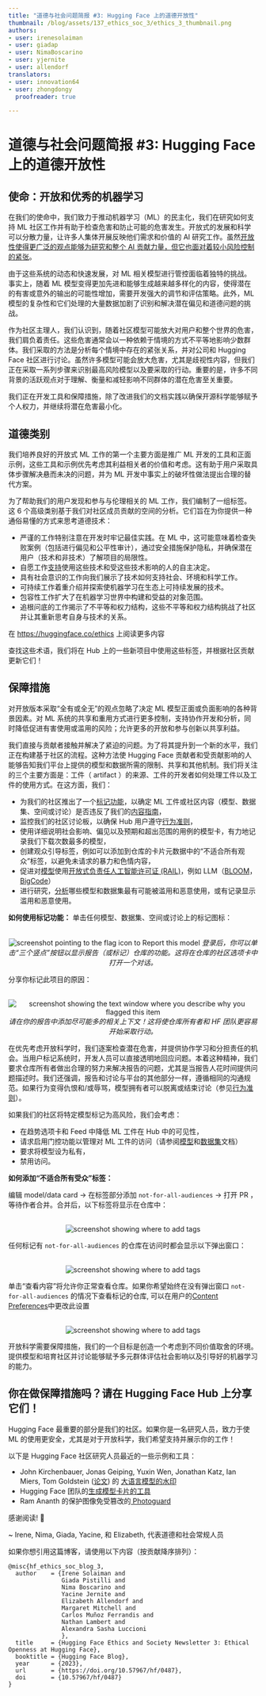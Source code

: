 ```yaml
---
title: "道德与社会问题简报 #3: Hugging Face 上的道德开放性" 
thumbnail: /blog/assets/137_ethics_soc_3/ethics_3_thumbnail.png
authors:
- user: irenesolaiman
- user: giadap
- user: NimaBoscarino
- user: yjernite
- user: allendorf
translators:
- user: innovation64
- user: zhongdongy
  proofreader: true

---
```


# 道德与社会问题简报 #3: Hugging Face 上的道德开放性

<!-- {blog_metadata} -->
<!-- {authors} -->

## 使命：开放和优秀的机器学习
在我们的使命中，我们致力于推动机器学习（ML）的民主化，我们在研究如何支持 ML 社区工作并有助于检查危害和防止可能的危害发生。开放式的发展和科学可以分散力量，让许多人集体开展反映他们需求和价值的 AI 研究工作。虽然[开放性使得更广泛的观点能够为研究和整个 AI 贡献力量，但它也面对着较小风险控制的紧张](https://arxiv.org/abs/2302.04844)。

由于这些系统的动态和快速发展，对 ML 相关模型进行管控面临着独特的挑战。事实上，随着 ML 模型变得更加先进和能够生成越来越多样化的内容，使得潜在的有害或意外的输出的可能性增加，需要开发强大的调节和评估策略。此外，ML 模型的复杂性和它们处理的大量数据加剧了识别和解决潜在偏见和道德问题的挑战。

作为社区主理人，我们认识到，随着社区模型可能放大对用户和整个世界的危害，我们肩负着责任。这些危害通常会以一种依赖于情境的方式不平等地影响少数群体。我们采取的方法是分析每个情境中存在的紧张关系，并对公司和 Hugging Face 社区进行讨论。虽然许多模型可能会放大危害，尤其是歧视性内容，但我们正在采取一系列步骤来识别最高风险模型以及要采取的行动。重要的是，许多不同背景的活跃观点对于理解、衡量和减轻影响不同群体的潜在危害至关重要。

我们正在开发工具和保障措施，除了改进我们的文档实践以确保开源科学能够赋予个人权力，并继续将潜在危害最小化。

## 道德类别

我们培养良好的开放式 ML 工作的第一个主要方面是推广 ML 开发的工具和正面示例，这些工具和示例优先考虑其利益相关者的价值和考虑。这有助于用户采取具体步骤解决悬而未决的问题，并为 ML 开发中事实上的破坏性做法提出合理的替代方案。

为了帮助我们的用户发现和参与与伦理相关的 ML 工作，我们编制了一组标签。这 6 个高级类别基于我们对社区成员贡献的空间的分析。它们旨在为你提供一种通俗易懂的方式来思考道德技术：

- 严谨的工作特别注意在开发时牢记最佳实践。在 ML 中，这可能意味着检查失败案例（包括进行偏见和公平性审计），通过安全措施保护隐私，并确保潜在用户（技术和非技术）了解项目的局限性。
- 自愿工作[支持](https://www.consentfultech.io/)使用这些技术和受这些技术影响的人的自主决定。
- 具有社会意识的工作向我们展示了技术如何支持社会、环境和科学工作。
- 可持续工作着重介绍并探索使机器学习在生态上可持续发展的技术。
- 包容性工作扩大了在机器学习世界中构建和受益的对象范围。
- 追根问底的工作揭示了不平等和权力结构，这些不平等和权力结构挑战了社区并让其重新思考自身与技术的关系。

在 https://huggingface.co/ethics 上阅读更多内容

查找这些术语，我们将在 Hub 上的一些新项目中使用这些标签，并根据社区贡献更新它们！

## 保障措施

对开放版本采取“全有或全无”的观点忽略了决定 ML 模型正面或负面影响的各种背景因素。对 ML 系统的共享和重用方式进行更多控制，支持协作开发和分析，同时降低促进有害使用或滥用的风险；允许更多的开放和参与创新以共享利益。

我们直接与贡献者接触并解决了紧迫的问题。为了将其提升到一个新的水平，我们正在构建基于社区的流程。这种方法使 Hugging Face 贡献者和受贡献影响的人能够告知我们平台上提供的模型和数据所需的限制、共享和其他机制。我们将关注的三个主要方面是：工件（ artifact ）的来源、工件的开发者如何处理工件以及工件的使用方式。在这方面，我们：
- 为我们的社区推出了一个[标记功能](https://twitter.com/GiadaPistilli/status/1571865167092396033)，以确定 ML 工件或社区内容（模型、数据集、空间或讨论）是否违反了我们的[内容指南](https://huggingface.co/content-guidelines)，
- 监控我们的社区讨论板，以确保 Hub 用户遵守[行为准则](https://huggingface.co/code-of-conduct)，
- 使用详细说明社会影响、偏见以及预期和超出范围的用例的模型卡，有力地记录我们下载次数最多的模型，
- 创建观众引导标签，例如可以添加到仓库的卡片元数据中的“不适合所有观众”标签，以避免未请求的暴力和色情内容，
- 促进对[模型](https://www.licenses.ai/blog/2022/8/26/bigscience-open-rail-m-license)使用[开放式负责任人工智能许可证 (RAIL)](https://huggingface.co/blog/open_rail)，例如 LLM（[BLOOM](https://huggingface.co/spaces/bigscience/license)，[BigCode](https://huggingface.co/spaces/bigcode/license)）
- 进行研究，[分析](https://arxiv.org/abs/2302.04844)哪些模型和数据集最有可能被滥用和恶意使用，或有记录显示滥用和恶意使用。

**如何使用标记功能：**
单击任何模型、数据集、空间或讨论上的标记图标：
<p align="center">
 <br>
 <img src="https://huggingface.co/datasets/huggingface/documentation-images/resolve/main/blog/ethics_soc_3/flag2.jpg" alt="screenshot pointing to the flag icon to Report this model" />
  <em> 登录后，你可以单击“三个竖点”按钮以显示报告（或标记）仓库的功能。这将在仓库的社区选项卡中打开一个对话。 </em>
</p>

分享你标记此项目的原因：
<p align="center">
 <br>
 <img src="https://huggingface.co/datasets/huggingface/documentation-images/resolve/main/blog/ethics_soc_3/flag1.jpg" alt="screenshot showing the text window where you describe why you flagged this item" />
  <em> 请在你的报告中添加尽可能多的相关上下文！这将使仓库所有者和 HF 团队更容易开始采取行动。 </em>
</p>

在优先考虑开放科学时，我们逐案检查潜在危害，并提供协作学习和分担责任的机会。当用户标记系统时，开发人员可以直接透明地回应问题。本着这种精神，我们要求仓库所有者做出合理的努力来解决报告的问题，尤其是当报告人花时间提供问题描述时。我们还强调，报告和讨论与平台的其他部分一样，遵循相同的沟通规范。如果行为变得仇恨和/或辱骂，模型拥有者可以脱离或结束讨论（参见[行为准则](https://huggingface.co/code-of-conduct)）。


如果我们的社区将特定模型标记为高风险，我们会考虑：
- 在趋势选项卡和 Feed 中降低 ML 工件在 Hub 中的可见性，
- 请求启用门控功能以管理对 ML 工件的访问（请参阅[模型](https://huggingface.co/docs/hub/models-gated)和[数据集](https://huggingface.co/docs/hub/datasets-gated)文档）
- 要求将模型设为私有，
- 禁用访问。

**如何添加“不适合所有受众”标签：**

编辑 model/data card → 在标签部分添加 `not-for-all-audiences` → 打开 PR ，等待作者合并。合并后，以下标签将显示在仓库中：


<p align="center">
 <br>
 <img src="https://huggingface.co/datasets/huggingface/documentation-images/resolve/main/blog/ethics_soc_3/nfaa_tag.png" alt="screenshot showing where to add tags" />
</p>

任何标记有 `not-for-all-audiences` 的仓库在访问时都会显示以下弹出窗口：
<p align="center">
 <br>
 <img src="https://huggingface.co/datasets/huggingface/documentation-images/resolve/main/blog/ethics_soc_3/nfaa2.png" alt="screenshot showing where to add tags" />
</p>

单击“查看内容”将允许你正常查看仓库。如果你希望始终在没有弹出窗口 `not-for-all-audiences` 的情况下查看标记的仓库, 可以在用户的[​Content Preferences](https://huggingface.co/settings/content-preferences)中更改此设置

<p align="center">
 <br>
 <img src="https://huggingface.co/datasets/huggingface/documentation-images/resolve/main/blog/ethics_soc_3/nfaa1.png" alt="screenshot showing where to add tags" />
</p>


开放科学需要保障措施，我们的一个目标是创造一个考虑到不同价值取舍的环境。提供模型和培育社区并讨论能够赋予多元群体评估社会影响以及引导好的机器学习的能力。

## 你在做保障措施吗？请在 Hugging Face Hub 上分享它们！

Hugging Face 最重要的部分是我们的社区。如果你是一名研究人员，致力于使 ML 的使用更安全，尤其是对于开放科学，我们希望支持并展示你的工作！

以下是 Hugging Face 社区研究人员最近的一些示例和工具：
- John Kirchenbauer, Jonas Geiping, Yuxin Wen, Jonathan Katz, Ian Miers, Tom Goldstein ([论文](https://arxiv.org/abs/2301.10226)) 的 [大语言模型的水印](https://huggingface.co/spaces/tomg-group-umd/lm-watermarking)
- Hugging Face 团队的[生成模型卡片的工具](https://huggingface.co/spaces/huggingface/Model_Cards_Writing_Tool) 
- Ram Ananth 的保护图像免受篡改的[ Photoguard](https://huggingface.co/spaces/RamAnanth1/photoguard)

感谢阅读! 🤗

~ Irene, Nima, Giada, Yacine, 和 Elizabeth, 代表道德和社会常规人员

如果你想引用这篇博客，请使用以下内容（按贡献降序排列）：

```
@misc{hf_ethics_soc_blog_3,
  author    = {Irene Solaiman and
               Giada Pistilli and
               Nima Boscarino and
               Yacine Jernite and
               Elizabeth Allendorf and
               Margaret Mitchell and
               Carlos Muñoz Ferrandis and
               Nathan Lambert and
               Alexandra Sasha Luccioni
               },
  title     = {Hugging Face Ethics and Society Newsletter 3: Ethical Openness at Hugging Face},
  booktitle = {Hugging Face Blog},
  year      = {2023},
  url       = {https://doi.org/10.57967/hf/0487},
  doi       = {10.57967/hf/0487}
}

```
